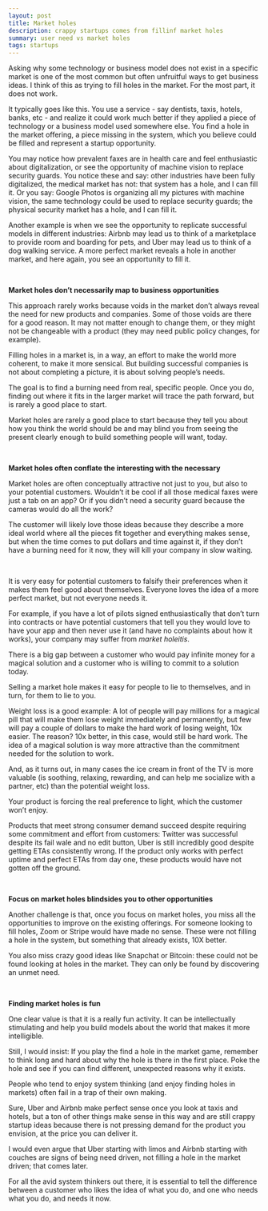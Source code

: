 ```yaml
---
layout: post
title: Market holes
description: crappy startups comes from fillinf market holes
summary: user need vs market holes
tags: startups
---
```



Asking why some technology or business model does not exist in a specific market is one of the most common but often unfruitful ways to get business ideas. I think of this as trying to fill holes in the market. For the most part, it does not work. 

It typically goes like this. You use a service - say dentists, taxis, hotels, banks, etc - and realize it could work much better if they applied a piece of technology or a business model used somewhere else. You find a hole in the market offering, a piece missing in the system, which you believe could be filled and represent a startup opportunity.

 You may notice how prevalent faxes are in health care and feel enthusiastic about digitalization, or see the opportunity of machine vision to replace security guards. You notice these and say: other industries have been fully digitalized, the medical market has not: that system has a hole, and I can fill it. Or you say: Google Photos is organizing all my pictures with machine vision, the same technology could be used to replace security guards; the physical security market has a hole, and I can fill it.

Another example is when we see the opportunity to replicate successful models in different industries: Airbnb may lead us to think of a marketplace to provide room and boarding for pets, and Uber may lead us to think of a dog walking service. A more perfect market reveals a hole in another market, and here again, you see an opportunity to fill it.

&nbsp;  


**Market holes don’t necessarily map to business opportunities**

This approach rarely works because voids in the market don’t always reveal the need for new products and companies. Some of those voids are there for a good reason. It may not matter enough to change them, or they might not be changeable with a product (they may need public policy changes, for example). 

Filling holes in a market is, in a way, an effort to make the world more coherent, to make it more sensical. But building successful companies is not about completing a picture, it is about solving people’s needs. 

The goal is to find a burning need from real, specific people. Once you do, finding out where it fits in the larger market will trace the path forward, but is rarely a good place to start. 

Market holes are rarely a good place to start because they tell you about how you think the world should be and may blind you from seeing the present clearly enough to build something people will want, today.

&nbsp;  



**Market holes often conflate the interesting with the necessary**

Market holes are often conceptually attractive not just to you, but also to your potential customers. Wouldn’t it be cool if all those medical faxes were just a tab on an app? Or if you didn’t need a security guard because the cameras would do all the work? 

The customer will likely love those ideas because they describe a more ideal world where all the pieces fit together and everything makes sense, but when the time comes to put dollars and time against it, if they don’t have a burning need for it now, they will kill your company in slow waiting. 

&nbsp;  

 

It is very easy for potential customers to falsify their preferences when it makes them feel good about themselves. Everyone loves the idea of a more perfect market, but not everyone needs it. 

For example, if you have a lot of pilots signed enthusiastically that don’t turn into contracts or have potential customers that tell you they would love to have your app and then never use it (and have no complaints about how it works), your company may suffer from _market holeitis_.  


There is a big gap between a customer who would pay infinite money for a magical solution and a customer who is willing to commit to a solution today. 

Selling a market hole makes it easy for people to lie to themselves, and in turn, for them to lie to you.

Weight loss is a good example: A lot of people will pay millions for a magical pill that will make them lose weight immediately and permanently, but few will pay a couple of dollars to make the hard work of losing weight, 10x easier. The reason? 10x better, in this case, would still be hard work. The idea of a magical solution is way more attractive than the commitment needed for the solution to work. 

And, as it turns out, in many cases the ice cream in front of the TV is more valuable (is soothing, relaxing, rewarding, and can help me socialize with a partner, etc) than the potential weight loss. 

Your product is forcing the real preference to light, which the customer won’t enjoy. 

Products that meet strong consumer demand succeed despite requiring some commitment and effort from customers: Twitter was successful despite its fail wale and no edit button, Uber is still incredibly good despite getting ETAs consistently wrong. If the product only works with perfect uptime and perfect ETAs from day one, these products would have not gotten off the ground.

&nbsp;  


**Focus on market holes blindsides you to other opportunities**

Another challenge is that, once you focus on market holes, you miss all the opportunities to improve on the existing offerings. For someone looking to fill holes, Zoom or Stripe would have made no sense. These were not filling a hole in the system, but something that already exists, 10X better.

You also miss crazy good ideas like Snapchat or  Bitcoin: these could not be found looking at holes in the market. They can only be found by discovering an unmet need.

&nbsp;  


**Finding market holes is fun**

One clear value is that it is a really fun activity. It can be intellectually stimulating and help you build models about the world that makes it more intelligible.

Still, I would insist:  If you play the find a hole in the market game, remember to think long and hard about why the hole is there in the first place. Poke the hole and see if you can find different, unexpected reasons why it exists.

People who tend to enjoy system thinking (and enjoy finding holes in markets) often fail in a  trap of their own making. 

Sure, Uber and Airbnb make perfect sense once you look at taxis and hotels, but a ton of other things make sense in this way and are still crappy startup ideas because there is not pressing demand for the product you envision, at the price you can deliver it. 

I would even argue that Uber starting with limos and Airbnb starting with couches are signs of being need driven, not filling a hole in the market driven; that comes later. 

For all the avid system thinkers out there, it is essential to tell the difference between a customer who likes the idea of what you do, and one who needs what you do, and needs it now. 
